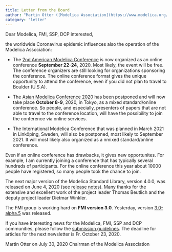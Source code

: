 ```yaml
---
title: Letter from the Board
author: "Martin Otter ([Modelica Association](https://www.modelica.org/))"
category: "letter"
---
```


Dear Modelica, FMI, SSP, DCP interested,

the worldwide Coronavirus epidemic influences also the operation of the Modelica Association:

- The [2nd American Modelica Conference](https://www.modelica.org/events/modelica2020Americas)
  is now organized as an online conference **September 22-24**, 2020. Most likely, the event will 
  be free. The conference organizers are still looking for organizations sponsoring the conference.
  The online conference format gives the unique opportunity to attend the conference,
  even if you did not plan to travel to Boulder (U.S.A).

- The [Asian Modelica Conference 2020](https://2020.asian.conference.modelica.org/) 
  has been postponed and will now take place **October 8-9**, 2020, in Tokyo, as a mixed
  standard/online conference. So people, and especially, presenters of papers that are not able
  to travel to the conference location, will have the possibility to join the conference via
  online services.

- The International Modelica Conference that was planned in March 2021 in Linköping, Sweden, will also be
  postponed, most likely to September 2021. It will most likely also organized as a nmixed
  standard/online conference.

Even if an online conference has drawbacks, it gives new opportunites. For example, I am currently
joining a conference that has typically several hundreds of participants. For the online conference
this year about 10000 people have registered, so many people took the chance to join. 

The next major version of the Modelica Standard Library, version 4.0.0, was released on June 4, 2020
(see [release notes](https://github.com/modelica/ModelicaStandardLibrary/releases/tag/v4.0.0)).
Many thanks for the extensive and excellent work of the project leader Thomas Beutlich and the 
deputy project leader Dietmar Winkler.

The FMI group is working hard on **FMI version 3.0**. Yesterday, version [3.0-alpha.5](https://github.com/modelica/fmi-standard) was released.

If you have interesting news for the Modelica, FMI, SSP and DCP communities,
please follow the [submission guidelines](https://newsletter.modelica.org/submission-guidelines.html).
The deadline for articles for the next newsletter is Fr. October 23, 2020.

Martin Otter on July 30, 2020
Chairman of the Modelica Association
